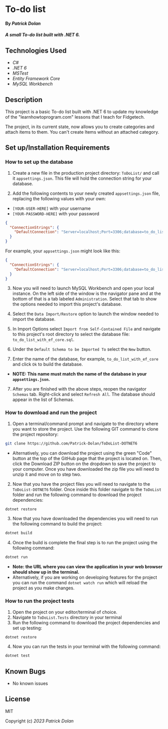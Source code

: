 # To-do list

#### By _**Patrick Dolan**_

#### _A small To-do list built with .NET 6._

## Technologies Used

* _C#_
* _.NET 6_
* _MSTest_
* _Entity Framework Core_
* _MySQL Workbench_

## Description

This project is a basic To-do list built with .NET 6 to update my knowledge of the "learnhowtoprogram.com" lessons that I teach for Fidgetech. 

The project, in its current state, now allows you to create categories and attach items to them. You can't create Items without an attached category. 

## Set up/Installation Requirements

### How to set up the database

1. Create a new file in the production project directory: ```ToDoList/``` and call it ```appsettings.json```. This file will hold the connection string for your database.

2. Add the following contents to your newly created ```appsettings.json``` file, replacing the following values with your own:
  - ```[YOUR-USER-HERE]``` with your username
  - ```[YOUR-PASSWORD-HERE]``` with your password

```json
{
  "ConnectionStrings": {
    "DefaultConnection": "Server=localhost;Port=3306;database=to_do_list_with_ef_core;uid=[YOUR-USER-HERE];pwd=[YOUR-PASSWORD-HERE];"
  }
}
```

For example, your ```appsettings.json``` might look like this:

```json
{
  "ConnectionStrings": {
    "DefaultConnection": "Server=localhost;Port=3306;database=to_do_list_with_ef_core;uid=adalovelace;pwd=theCountessKing1;"
  }
}
```

3. Now you will need to launch MySQL Workbench and open your local instance. On the left side of the window is the navigator pane and at the bottom of that is a tab labeled ```Administration```. Select that tab to show the options needed to import this project's database. 

4. Select the ```Data Import/Restore``` option to launch the window needed to import the database.

5. In Import Options select ```Import from Self-Contained File``` and navigate to this project's root directory to select the database file: ```to_do_list_with_ef_core.sql```. 

6. Under the ```Default Schema to be Imported To``` select the ```New``` button.
7. Enter the name of the database, for example, ```to_do_list_with_ef_core``` and click ```Ok``` to build the database. 
  - **NOTE: This name must match the name of the database in your ```appsettings.json```.**

7. After you are finished with the above steps, reopen the navigator ```Schemas``` tab. Right-click and select ```Refresh All```. The database should appear in the list of Schemas.

### How to download and run the project

1. Open a terminal/command prompt and navigate to the directory where you want to store the project. Use the following GIT command to clone the project repository:

```bash
git clone https://github.com/Patrick-Dolan/ToDoList-DOTNET6
```

- Alternatively, you can download the project using the green "Code" button at the top of the GitHub page that the project is located on. Then, click the Download ZIP button on the dropdown to save the project to your computer. Once you have downloaded the zip file you will need to unzip it and move on to step two.

2. Now that you have the project files you will need to navigate to the ```ToDoList-DOTNET6``` folder. Once inside this folder navigate to the ```ToDoList``` folder and run the following command to download the project dependencies:

```bash
dotnet restore
```

3. Now that you have downloaded the dependencies you will need to run the following command to build the project:

```bash
dotnet build
```

4. Once the build is complete the final step is to run the project using the following command:

```bash
dotnet run
```

- **Note: the URL where you can view the application in your web browser should show up in the terminal.**
- Alternatively, if you are working on developing features for the project you can run the command ```dotnet watch run``` which will reload the project as you make changes.

### How to run the project tests

1. Open the project on your editor/terminal of choice.
2. Navigate to ```ToDoList.Tests``` directory in your terminal
3. Run the following command to download the project dependencies and set up testing:

```bash
dotnet restore
```

4. Now you can run the tests in your terminal with the following command:

```bash
dotnet test
```

## Known Bugs

* No known issues

## License

MIT

Copyright (c) _2023_ _Patrick Dolan_ 